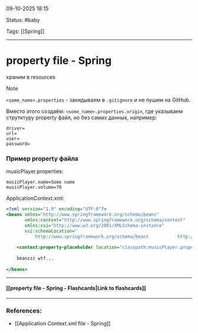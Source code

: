 
09-10-2025 18:15

Status: #baby 

Tags: [[Spring]]

---
# property file - Spring

храним в resources

> [!note]
> `<some_name>.properties` - закидываем в `.gitignore` и не пушим на GitHub.
> 
> Вместо этого создаём:
> `<some_name>.properties.origin`, где указываем струтктуру property файл, но без самих данных, например:
> ```properties
> driver=
> url=
> user=
> password=
> ```

### Пример property файла

musicPlayer.properties:
```properties
musicPlayer.name=Some name  
musicPlayer.volume=70
```


ApplicationContext.xml:

```xml
<?xml version="1.0" encoding="UTF-8"?>  
<beans xmlns="http://www.springframework.org/schema/beans"  
       xmlns:context="http://www.springframework.org/schema/context"  
       xmlns:xsi="http://www.w3.org/2001/XMLSchema-instance"  
       xsi:schemaLocation="  
           http://www.springframework.org/schema/beans           http://www.springframework.org/schema/beans/spring-beans.xsd           http://www.springframework.org/schema/context           http://www.springframework.org/schema/context/spring-context.xsd">  
  
    <context:property-placeholder location="classpath:musicPlayer.properties"/>
    
    beanzzz wtf...
    
</beans>
```

----
#### [[property file - Spring - Flashcards|Link to flashcards]]



---
### References:

- [[Application Context.xml file - Spring]]